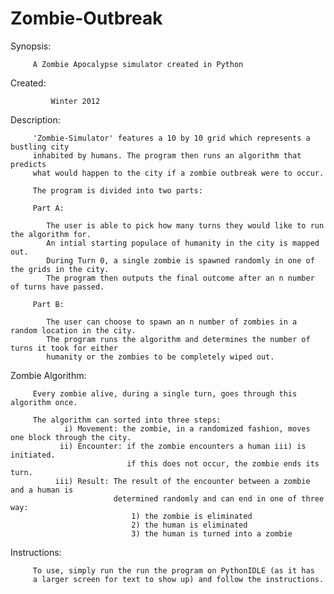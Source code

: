 # Zombie-Outbreak
Synopsis:

         A Zombie Apocalypse simulator created in Python 

Created:  

             Winter 2012

Description:
          
         'Zombie-Simulator' features a 10 by 10 grid which represents a bustling city
         inhabited by humans. The program then runs an algorithm that predicts
         what would happen to the city if a zombie outbreak were to occur. 
         
         The program is divided into two parts:
         
         Part A: 
         
            The user is able to pick how many turns they would like to run the algorithm for.
            An intial starting populace of humanity in the city is mapped out.
            During Turn 0, a single zombie is spawned randomly in one of the grids in the city.
            The program then outputs the final outcome after an n number of turns have passed.
            
         Part B:
         
            The user can choose to spawn an n number of zombies in a random location in the city.
            The program runs the algorithm and determines the number of turns it took for either
            humanity or the zombies to be completely wiped out.

Zombie Algorithm:

         Every zombie alive, during a single turn, goes through this algorithm once.
         
         The algorithm can sorted into three steps:
                i) Movement: the zombie, in a randomized fashion, moves one block through the city.
               ii) Encounter: if the zombie encounters a human iii) is initiated.
                              if this does not occur, the zombie ends its turn.
              iii) Result: The result of the encounter between a zombie and a human is
                           determined randomly and can end in one of three way:
                               1) the zombie is eliminated
                               2) the human is eliminated
                               3) the human is turned into a zombie
         
         
Instructions:

         To use, simply run the run the program on PythonIDLE (as it has 
         a larger screen for text to show up) and follow the instructions.
         
